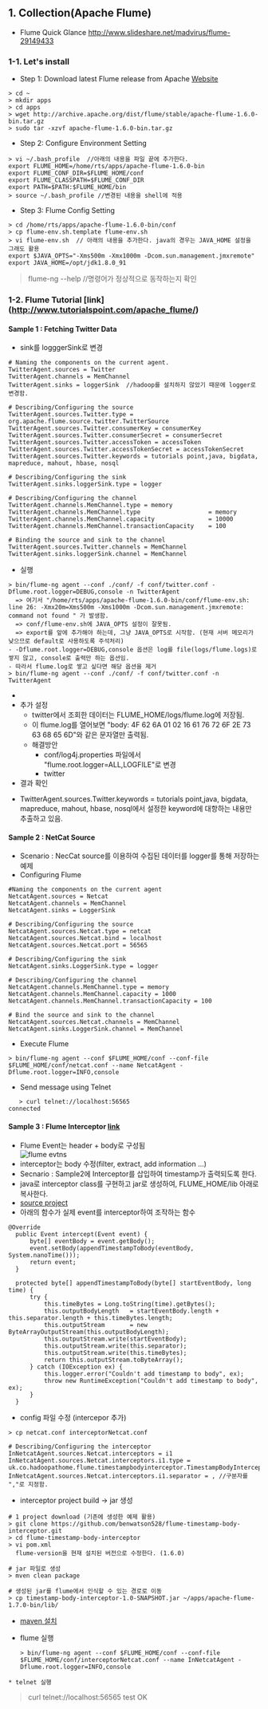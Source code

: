 ## 1. Collection(Apache Flume)

- Flume Quick Glance
http://www.slideshare.net/madvirus/flume-29149433

### 1-1. Let's install
 * Step 1: Download latest Flume release from Apache [Website](http://archive.apache.org/dist/flume/)
```
> cd ~
> mkdir apps
> cd apps
> wget http://archive.apache.org/dist/flume/stable/apache-flume-1.6.0-bin.tar.gz
> sudo tar -xzvf apache-flume-1.6.0-bin.tar.gz
```

 * Step 2: Configure Environment Setting
```
> vi ~/.bash_profile  //아래의 내용을 파일 끝에 추가한다.
export FLUME_HOME=/home/rts/apps/apache-flume-1.6.0-bin
export FLUME_CONF_DIR=$FLUME_HOME/conf
export FLUME_CLASSPATH=$FLUME_CONF_DIR
export PATH=$PATH:$FLUME_HOME/bin
> source ~/.bash_profile //변경된 내용을 shell에 적용
```

 * Step 3: Flume Config Setting

```
> cd /home/rts/apps/apache-flume-1.6.0-bin/conf
> cp flume-env.sh.template flume-env.sh
> vi flume-env.sh  // 아래의 내용을 추가한다. java의 경우는 JAVA_HOME 설정을 그래도 활용
export $JAVA_OPTS="-Xms500m -Xmx1000m -Dcom.sun.management.jmxremote"
export JAVA_HOME=/opt/jdk1.8.0_91
```
> flume-ng --help //명령어가 정상적으로 동작하는지 확인

### 1-2. Flume Tutorial [link] (http://www.tutorialspoint.com/apache_flume/)

#### Sample 1 :  Fetching Twitter Data
  - sink를 logggerSink로 변경
```
# Naming the components on the current agent.
TwitterAgent.sources = Twitter
TwitterAgent.channels = MemChannel
TwitterAgent.sinks = loggerSink  //hadoop를 설치하지 않았기 때문에 logger로 변경함.

# Describing/Configuring the source
TwitterAgent.sources.Twitter.type = org.apache.flume.source.twitter.TwitterSource
TwitterAgent.sources.Twitter.consumerKey = consumerKey
TwitterAgent.sources.Twitter.consumerSecret = consumerSecret
TwitterAgent.sources.Twitter.accessToken = accessToken
TwitterAgent.sources.Twitter.accessTokenSecret = accessTokenSecret
TwitterAgent.sources.Twitter.keywords = tutorials point,java, bigdata, mapreduce, mahout, hbase, nosql

# Describing/Configuring the sink
TwitterAgent.sinks.loggerSink.type = logger

# Describing/Configuring the channel TwitterAgent.channels.MemChannel.type = memory
TwitterAgent.channels.MemChannel.type                   = memory
TwitterAgent.channels.MemChannel.capacity               = 10000
TwitterAgent.channels.MemChannel.transactionCapacity    = 100

# Binding the source and sink to the channel
TwitterAgent.sources.Twitter.channels = MemChannel
TwitterAgent.sinks.loggerSink.channel = MemChannel
```
  - 실행

  ```
  > bin/flume-ng agent --conf ./conf/ -f conf/twitter.conf -Dflume.root.logger=DEBUG,console -n TwitterAgent
    => 여기서 "/home/rts/apps/apache-flume-1.6.0-bin/conf/flume-env.sh: line 26: -Xmx20m=Xms500m -Xms1000m -Dcom.sun.management.jmxremote: command not found " 가 발생함.
    => conf/flume-env.sh에 JAVA_OPTS 설정이 잘못됨.
    => export를 앞에 추가해야 하는데, 그냥 JAVA_OPTS로 시작함. (현재 서버 메모리가 낮으므로 default로 사용하도록 주석처리)
  - -Dflume.root.logger=DEBUG,console 옵션은 log를 file(logs/flume.logs)로 쌓지 않고, console로 출력만 하는 옵션임.
  - 따라서 flume.log로 쌓고 싶다면 해당 옵션을 제거
  > bin/flume-ng agent --conf ./conf/ -f conf/twitter.conf -n TwitterAgent
  ```
  -
  - 추가 설정
    * twitter에서 조회한 데이터는 FLUME_HOME/logs/flume.log에 저장됨.
    * 이 flume.log를 열어보면 "body: 4F 62 6A 01 02 16 61 76 72 6F 2E 73 63 68 65 6D"와 같은 문자열만 출력됨.
    * 해결방안
      * conf/log4j.properties 파일에서 "flume.root.logger=ALL,LOGFILE"로 변경
      * twitter
  - 결과 확인
   * TwitterAgent.sources.Twitter.keywords = tutorials point,java, bigdata, mapreduce, mahout, hbase, nosql에서 설정한 keyword에 대항하는 내용만 추출하고 있음.

#### Sample 2 : NetCat Source
 * Scenario : NecCat source를 이용하여 수집된 데이터를 logger를 통해 저장하는 예제
 * Configuring Flume
  ```
  #Naming the components on the current agent
  NetcatAgent.sources = Netcat
  NetcatAgent.channels = MemChannel
  NetcatAgent.sinks = LoggerSink

  # Describing/Configuring the source
  NetcatAgent.sources.Netcat.type = netcat
  NetcatAgent.sources.Netcat.bind = localhost
  NetcatAgent.sources.Netcat.port = 56565

  # Describing/Configuring the sink
  NetcatAgent.sinks.LoggerSink.type = logger

  # Describing/Configuring the channel
  NetcatAgent.channels.MemChannel.type = memory
  NetcatAgent.channels.MemChannel.capacity = 1000
  NetcatAgent.channels.MemChannel.transactionCapacity = 100

  # Bind the source and sink to the channel
  NetcatAgent.sources.Netcat.channels = MemChannel
  NetcatAgent.sinks.LoggerSink.channel = MemChannel
  ```
 * Execute Flume

  ```
> bin/flume-ng agent --conf $FLUME_HOME/conf --conf-file $FLUME_HOME/conf/netcat.conf --name NetcatAgent -Dflume.root.logger=INFO,console
  ```

 * Send message using Telnet

 ```
    > curl telnet://localhost:56565
connected
  ```

#### Sample 3 : Flume Interceptor [link](http://hadoopathome.logdown.com/posts/293904-apache-flume-interceptors-modifying-the-event-body)
 * Flume Event는 header + body로 구성됨  
 ![flume evtns](http://i.imgur.com/uIe8eQE.png)
 * interceptor는 body 수정(filter, extract, add information ...)
 * Secnario : Sample2에 Interceptor를 삽입하여 timestamp가 출력되도록 한다.
 * java로 interceptor class를 구현하고 jar로 생성하여, FLUME_HOME/lib 아래로 복사한다.
  * [source project](https://github.com/benwatson528/flume-timestamp-body-interceptor)
  * 아래의 함수가 실제 event를 interceptor하여 조작하는 함수
  ```
  @Override
	public Event intercept(Event event) {
		byte[] eventBody = event.getBody();
		event.setBody(appendTimestampToBody(eventBody, System.nanoTime()));
		return event;
	}

	protected byte[] appendTimestampToBody(byte[] startEventBody, long time) {
		try {
			this.timeBytes = Long.toString(time).getBytes();
			this.outputBodyLength 	= startEventBody.length + this.separator.length + this.timeBytes.length;
			this.outputStream 		= new ByteArrayOutputStream(this.outputBodyLength);
			this.outputStream.write(startEventBody);
			this.outputStream.write(this.separator);
			this.outputStream.write(this.timeBytes);
			return this.outputStream.toByteArray();
		} catch (IOException ex) {
			this.logger.error("Couldn't add timestamp to body", ex);
			throw new RuntimeException("Couldn't add timestamp to body", ex);
		}
	}
  ```
 * config 파일 수정 (intercepor 추가)
  ```
  > cp netcat.conf interceptorNetcat.conf

  # Describing/Configuring the interceptor
  InNetcatAgent.sources.Netcat.interceptors = i1
  InNetcatAgent.sources.Netcat.interceptors.i1.type = uk.co.hadoopathome.flume.timestampbodyinterceptor.TimestampBodyInterceptor$Builder
  InNetcatAgent.sources.Netcat.interceptors.i1.separator = , //구분자를 ","로 지정함.
  ```
 * interceptor project build -> jar 생성
  ```
  # 1 project download (기존에 생성한 예제 활용)
  > git clone https://github.com/benwatson528/flume-timestamp-body-interceptor.git
  > cd flume-timestamp-body-interceptor
  > vi pom.xml
    flume-version을 현재 설치된 버전으로 수정한다. (1.6.0)

  # jar 파일로 생성
  > mven clean package

  # 생성된 jar를 flume에서 인식할 수 있는 경로로 이동
  > cp timestamp-body-interceptor-1.0-SNAPSHOT.jar ~/apps/apache-flume-1.7.0-bin/lib/
  ```
  - [maven 설치 ](http://xxun.tistory.com/233)


 * flume 실행
   ```
   > bin/flume-ng agent --conf $FLUME_HOME/conf --conf-file $FLUME_HOME/conf/interceptorNetcat.conf --name InNetcatAgent -Dflume.root.logger=INFO,console
  ```
 * telnet 실행

  ```
  > curl telnet://localhost:56565
    test
    OK
  ```
